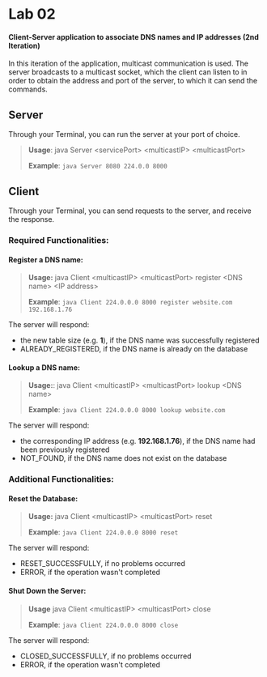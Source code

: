 # Lab 02

#### Client-Server application to associate DNS names and IP addresses (2nd Iteration)

In this iteration of the application, multicast communication is used. The server broadcasts to a multicast socket, which the client can listen to in order to obtain the address and port of the server, to which it can send the commands.

## Server
Through your Terminal, you can run the server at your port of choice.

> **Usage**: java Server \<servicePort> \<multicastIP> \<multicastPort>
>
> **Example**: `java Server 8080 224.0.0 8000`

## Client
Through your Terminal, you can send requests to the server, and receive the response.

### Required Functionalities:

#### Register a DNS name:

> **Usage:** java Client \<multicastIP> \<multicastPort> register \<DNS name> \<IP address>
>
> **Example**: `java Client 224.0.0.0 8000 register website.com 192.168.1.76`
 
The server will respond:
- the new table size (e.g. **1**), if the DNS name was successfully registered
- ALREADY_REGISTERED, if the DNS name is already on the database

#### Lookup a DNS name:

> **Usage:**: java Client \<multicastIP> \<multicastPort> lookup \<DNS name>
>
> **Example**: `java Client 224.0.0.0 8000 lookup website.com`

The server will respond:
- the corresponding IP address (e.g. **192.168.1.76**), if the DNS name had been previously registered
- NOT_FOUND, if the DNS name does not exist on the database

### Additional Functionalities:

#### Reset the Database:

> **Usage:** java Client \<multicastIP> \<multicastPort> reset
>
> **Example**: `java Client 224.0.0.0 8000 reset`

The server will respond:
- RESET_SUCCESSFULLY, if no problems occurred
- ERROR, if the operation wasn't completed

#### Shut Down the Server:

> **Usage** java Client \<multicastIP> \<multicastPort> close
>
> **Example**: `java Client 224.0.0.0 8000 close`

The server will respond:
- CLOSED_SUCCESSFULLY, if no problems occurred
- ERROR, if the operation wasn't completed
